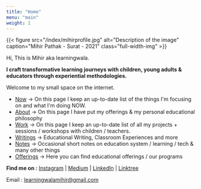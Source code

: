 ```yaml
---
title: "Home"
menu: "main"
weight: 1
---
```


{{< figure src="/index/mihirprofile.jpg" alt="Description of the image" caption="Mihir Pathak - Surat - 2021" class="full-width-img" >}}


Hi, This is Mihir aka learningwala.

**I craft transformative learning journeys with children, young adults & educators through experiential methodologies.**

Welcome to my small space on the internet.


- [Now](/now) &rarr; On this page I keep an up-to-date list of the things I'm focusing on and what I'm doing NOW.
- [About](/about-me) &rarr; On this page I have put my offerings & my personal educational philosophy 
- [Work](/work) &rarr; On this page I keep an up-to-date list of all my projects + sessions / workshops with children / teachers.
- [Writings](/writings) &rarr; Educational Writing, Classroom Experiences and more
- [Notes](https://learningwala.in/tags/public/) &rarr; Occasional short notes on education system / learning / tech & many other things 
- [Offerings](/offerings) &rarr; Here you can find educational offerings / our programs 

**Find me on :** [Instagram](https://www.instagram.com/learningwala/) | [Medium](https://medium.com/learningwala) | [LinkedIn](https://www.linkedin.com/in/learningwalamihir/) | [Linktree](https://linktr.ee/learningwala)


Email : [learningwalamihir@gmail.com](mailto:learningwalamihir@gmail.com)  

